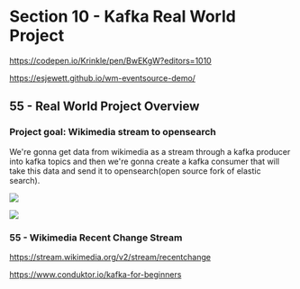 # Section 10 - Kafka Real World Project

https://codepen.io/Krinkle/pen/BwEKgW?editors=1010

https://esjewett.github.io/wm-eventsource-demo/

## 55 - Real World Project Overview
### Project goal: Wikimedia stream to opensearch
We're gonna get data from wikimedia as a stream through a kafka producer into kafka topics and then we're gonna create a kafka consumer
that will take this data and send it to opensearch(open source fork of elastic search).

![](./img/55-55-1.png)

![](./img/55-55-2.png)

### 55 - Wikimedia Recent Change Stream
https://stream.wikimedia.org/v2/stream/recentchange

https://www.conduktor.io/kafka-for-beginners